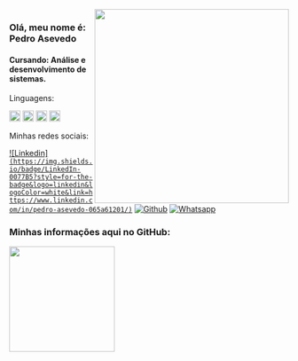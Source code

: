 <img align="right" src="https://raw.githubusercontent.com/MicaelliMedeiros/micaellimedeiros/master/image/computer-illustration.png" width="350"/>

### Olá, meu nome é: Pedro Asevedo
#### Cursando: Análise e desenvolvimento de sistemas. 
<!--
![Github Html5](https://img.shields.io/badge/HTML5-E34F26?style=for-the-badge&logo=html5&logoColor=white)
![Github css3](https://img.shields.io/badge/CSS3-1572B6?style=for-the-badge&logo=css3&logoColor=white)
![Github JavaScript](https://img.shields.io/badge/JavaScript-F7DF1E?style=for-the-badge&logo=javascript&logoColor=black)
![Github java](https://img.shields.io/badge/Java-0177B3?style=for-the-badge&logo=java&logoColor=white)
-->
Linguagens: 

<code><img height="20" src="https://img.shields.io/badge/HTML5-E34F26?style=for-the-badge&logo=html5&logoColor=white"></code>
<code><img height="20" src="https://img.shields.io/badge/CSS3-1572B6?style=for-the-badge&logo=css3&logoColor=white"></code>
<code><img height="20" src="https://img.shields.io/badge/JavaScript-F7DF1E?style=for-the-badge&logo=javascript&logoColor=black"></code>
<code><img height="20" src="https://img.shields.io/badge/Java-0177B3?style=for-the-badge&logo=java&logoColor=white"></code>

Minhas redes sociais:

[![Linkedin]<code>(https://img.shields.io/badge/LinkedIn-0077B5?style=for-the-badge&logo=linkedin&logoColor=white&link=https://www.linkedin.com/in/pedro-asevedo-065a61201/)](https://www.linkedin.com/in/pedro-asevedo-065a61201/)</code>
[![Github](https://img.shields.io/badge/GitHub-100000?style=for-the-badge&logo=github&logoColor=white&link=https://github.com//objpedro/)](https://github.com/objpedro)
[![Whatsapp](https://img.shields.io/badge/whatsapp-00FA9A?style=for-the-badge&logo=whatsapp&logoColor=white&link=https://murilo-farias.netlify.app/)](https://api.whatsapp.com/send?phone=5585987895918&text=&source=&data=&app_absent=)




### Minhas informações aqui no GitHub:
<!-- ![Status](https://github-readme-stats.vercel.app/api?username=objpedro) -->
<img height="190em" src="https://github-readme-stats.vercel.app/api/top-langs/?username=objpedro&layout=compact&langs_count=7&theme=tokyonight"/>

<!--
![Snake animation](https://github.com/wellingtoncarneirobarbosa/wellingtoncarneirobarbosa/blob/output/github-contribution-grid-snake.svg)

<p align="center">
 Quantidade de visitas no meu perfil desde: 20/09/2021 🕵️ <br></p>
<p align="center"> 
   <img alingn="center" src="https://profile-counter.glitch.me/objpedro/count.svg" /></p>
<p align="center">
Obrigado e volte sempre 😄
</p>
-->
